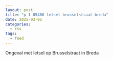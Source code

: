 ```yaml
---
layout: post
title: "p 1 85406 letsel brusselstraat breda"
date: 2025-03-05
categories: 
  - rss
tags: 
  - feed
---
```


Ongeval met letsel op Brusselstraat in Breda
